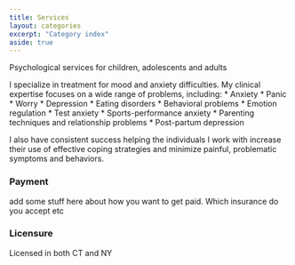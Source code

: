 ```yaml
---
title: Services
layout: categories
excerpt: "Category index"
aside: true
---
```

Psychological services for children, adolescents and adults

I specialize in treatment for mood and anxiety difficulties. My clinical expertise focuses on a wide range of problems, including:
	* Anxiety 
	* Panic
	* Worry 
	* Depression 
	* Eating disorders 
	* Behavioral problems 
	* Emotion regulation
	* Test anxiety
	* Sports-performance anxiety
	* Parenting techniques and relationship problems
	* Post-partum depression

I also have consistent success helping the individuals I work with increase their use of effective coping strategies and minimize painful, problematic symptoms and behaviors.

### Payment
add some stuff here about how you want to get paid. Which insurance do you accept etc

### Licensure 
Licensed in both CT and NY

